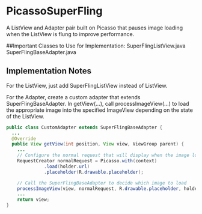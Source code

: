 PicassoSuperFling
=================

A ListView and Adapter pair built on Picasso that pauses image loading when the ListView is flung to improve performance.


##Important Classes to Use for Implementation:
SuperFlingListView.java
SuperFlingBaseAdapter.java

## Implementation Notes
For the ListView, just add SuperFlingListView instead of ListView.

For the Adapter, create a custom adapter that extends SuperFlingBaseAdapter. In getView(...), call processImageView(...) to load the appropriate image into the specified ImageView depending on the state of the ListView.

```java
public class CustomAdapter extends SuperFlingBaseAdapter {
  ...
  @Override
  public View getView(int position, View view, ViewGroup parent) {
    ...
    // Configure the normal request that will display when the image loads
    RequestCreator normalRequest = Picasso.with(context)
              .load(holder.url)
              .placeholder(R.drawable.placeholder);

    // Call the SuperFlingBaseAdapter to decide which image to load
    processImageView(view, normalRequest, R.drawable.placeholder, holder.image);
    ...
    return view;
}
```
